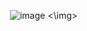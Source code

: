 <img> ![image](https://github.com/user-attachments/assets/4a2dea9e-79a6-4ea6-aa51-66b0ea94cbf8) <\img>


